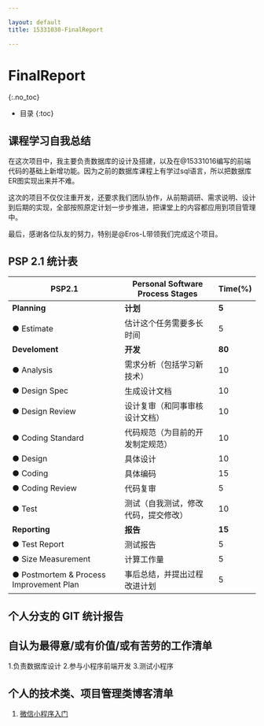 ```yaml
---

layout: default
title: 15331030-FinalReport

---
```

# FinalReport
{:.no_toc}

* 目录
{:toc}

## 课程学习自我总结

在这次项目中，我主要负责数据库的设计及搭建，以及在@15331016编写的前端代码的基础上新增功能。因为之前的数据库课程上有学过sql语言，所以把数据库ER图实现出来并不难。

这次的项目不仅仅注重开发，还要求我们团队协作，从前期调研、需求说明、设计到后期的实现，全部按照原定计划一步步推进，把课堂上的内容都应用到项目管理中。

最后，感谢各位队友的努力，特别是@Eros-L带领我们完成这个项目。

## PSP 2.1 统计表

| PSP2.1          | Personal Software Process Stages | Time(%) |
|-----------------|----------------------------------|---------|
|**Planning**         |	**计划**	                            |    **5**    |
|● Estimate         |	估计这个任务需要多长时间             |	  5    |
|**Develoment**       |	**开发**                              |	**80**    |
|● Analysis         |	需求分析（包括学习新技术）            |	  10    |
|● Design Spec      |	生成设计文档                        |	   10   |
|● Design Review    |	设计复审（和同事审核设计文档）         |	 10   |
|● Coding Standard  |	代码规范（为目前的开发制定规范）       |	 10   |
|● Design           |	具体设计                           |   10     |
|● Coding           |	具体编码                           |	15   |
|● Coding Review    |	代码复审                           |	 5   |
|● Test             |	测试（自我测试，修改代码，提交修改）    |	  10    |
|**Reporting**        |	**报告**                               |	**15**    |
|● Test Report      |	测试报告                           |	 5   |
|● Size Measurement |	计算工作量                         |	   5    |
|● Postmortem & Process Improvement Plan|	事后总结，并提出过程改进计划|	5|

## 个人分支的 GIT 统计报告

## 自认为最得意/或有价值/或有苦劳的工作清单

1.负责数据库设计
2.参与小程序前端开发
3.测试小程序


## 个人的技术类、项目管理类博客清单

1. [微信小程序入门](https://blog.csdn.net/Stella_Chan/article/details/79953326)
